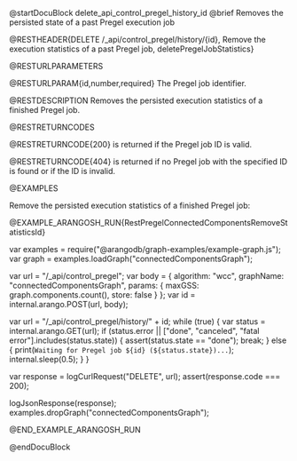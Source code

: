 @startDocuBlock delete_api_control_pregel_history_id
@brief Removes the persisted state of a past Pregel execution job

@RESTHEADER{DELETE /_api/control_pregel/history/{id}, Remove the execution statistics of a past Pregel job, deletePregelJobStatistics}

@RESTURLPARAMETERS

@RESTURLPARAM{id,number,required}
The Pregel job identifier.

@RESTDESCRIPTION
Removes the persisted execution statistics of a finished Pregel job.

@RESTRETURNCODES

@RESTRETURNCODE{200}
is returned if the Pregel job ID is valid.

@RESTRETURNCODE{404}
is returned if no Pregel job with the specified ID is found or if the ID
is invalid.

@EXAMPLES

Remove the persisted execution statistics of a finished Pregel job:

@EXAMPLE_ARANGOSH_RUN{RestPregelConnectedComponentsRemoveStatisticsId}

  var examples = require("@arangodb/graph-examples/example-graph.js");
  var graph = examples.loadGraph("connectedComponentsGraph");

  var url = "/_api/control_pregel";
  var body = {
    algorithm: "wcc",
    graphName: "connectedComponentsGraph",
    params: {
      maxGSS: graph.components.count(),
      store: false
    }
  };
  var id = internal.arango.POST(url, body);

  var url = "/_api/control_pregel/history/" + id;
  while (true) {
    var status = internal.arango.GET(url);
    if (status.error || ["done", "canceled", "fatal error"].includes(status.state)) {
      assert(status.state == "done");
      break;
    } else {
      print(`Waiting for Pregel job ${id} (${status.state})...`);
      internal.sleep(0.5);
    }
  }

  var response = logCurlRequest("DELETE", url);
  assert(response.code === 200);

  logJsonResponse(response);
  examples.dropGraph("connectedComponentsGraph");

@END_EXAMPLE_ARANGOSH_RUN

@endDocuBlock
